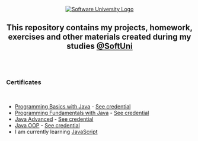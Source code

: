   <p align="center">
        <a href="https://softuni.bg/curriculum" target="_blank">
        <img src="https://softuni.bg/content/images/svg-logos/software-university-logo.svg?sanitize=true" alt="Software University Logo">
    </a>
</p>

<h2 align="center">This repository contains my projects, homework, exercises and other materials created during my studies <a href="https://softuni.bg/curriculum" target="_blank">@SoftUni</a></h2>
    <br/>
    <br/>
    <h3 >Certificates</h3>
    <br/>
        <ul>
            <li><a href="https://github.com/beinsaduno/SoftUni-Software-Engineering/tree/main/Java/M01JavaProgrammingBasics" target="_blank">Programming Basics with Java</a> - <a href="https://softuni.bg/certificates/details/91471/9d2877c7" target="_blank">See credential</a></li>
            <li><a href="https://github.com/beinsaduno/SoftUni-Software-Engineering/tree/main/Java/M02JavaFundamentals" target="_blank">Programming Fundamentals with Java</a> - <a href="https://softuni.bg/certificates/details/103283/66ce3762" target="_blank">See credential</a></li>
            <li><a href="https://github.com/beinsaduno/SoftUni-Software-Engineering/tree/main/Java/M03JavaAdvanced" target="_blank">Java Advanced</a> - <a href="https://softuni.bg/certificates/details/108488/cb2a5bef" target="_blank">See credential</a></li>
            <li><a href="https://github.com/beinsaduno/SoftUni-Software-Engineering/tree/main/Java/M04JavaOOP" target="_blank">Java OOP</a> - <a href="https://softuni.bg/certificates/details/110654/2770fb56" target="_blank">See credential</a></li>
            <li>I am currently learning <a href="https://github.com/beinsaduno/SoftUni-Software-Engineering/tree/main/JavaScript/M02_JavaScriptAdvanced" target="_blank">JavaScript</a></li> 
        </ul>
